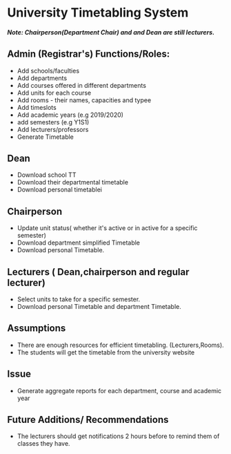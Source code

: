 # University Timetabling System

##### Note: Chairperson(Department Chair) and and Dean are still lecturers.

## Admin (Registrar's) Functions/Roles:

- Add schools/faculties
- Add departments
- Add courses offered in different departments
- Add units for each course
- Add rooms - their names, capacities and typee
- Add timeslots
- Add academic years (e.g 2019/2020)
- add semesters (e.g Y1S1)
- Add lecturers/professors
- Generate Timetable

## Dean

- Download school TT
- Download their departmental timetable
- Download personal timetablei

## Chairperson

- Update unit status( whether it's active or in active for a specific semester)
- Download department simplified Timetable
- Download personal Timetable.

## Lecturers ( Dean,chairperson and regular lecturer)

- Select units to take for a specific semester.
- Download personal Timetable and department Timetable.

## Assumptions

- There are enough resources for efficient timetabling. (Lecturers,Rooms).
- The students will get the timetable from the university website

## Issue

- Generate aggregate reports for each department, course and academic year

## Future Additions/ Recommendations

- The lecturers should get notifications 2 hours before to remind them of classes they have.
